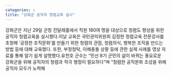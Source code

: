 ```yaml
---
categories: c
title: "강화군 공직자 청렴교육 실시"
---
```

강화군은 지난 29일 군청 진달래홀에서 직원 180여 명을 대상으로 청렴도 향상을 위한 공직자 청렴교육을 실시했다.이날 교육은 국민권익위원회 김정현 청렴교육 전문강사를 초청해 ‘공정한 조직문화’를 만들기 위한 청렴의 관점, 청렴의식, 행복한 조직을 만드는 방법 등에 대해 교육했다. 또한, 부정청탁, 이해충돌 상황 등에 관한 실제 사례를 영상 자료를 통해 알기 쉽게 설명했다.유천호 군수는 “민선 8기 군민의 삶이 바뀌는 풍요로운 강화군을 위해 공직자의 청렴과 적극 행정이 필요하다”며 “청렴한 공직문화 조성을 위해 공직자 모두가 노력해